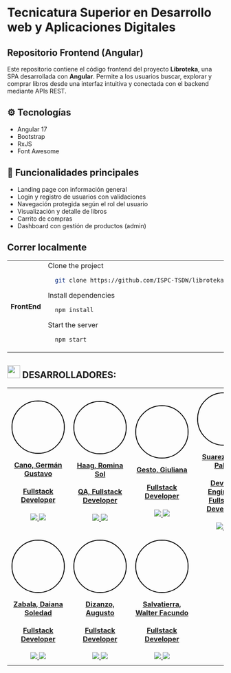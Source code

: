 # Tecnicatura Superior en Desarrollo web y Aplicaciones Digitales



## Repositorio Frontend (Angular)

Este repositorio contiene el código frontend del proyecto **Libroteka**, una SPA desarrollada con **Angular**. Permite a los usuarios buscar, explorar y comprar libros desde una interfaz intuitiva y conectada con el backend mediante APIs REST.



## ⚙️ Tecnologías

- Angular 17
- Bootstrap
- RxJS
- Font Awesome



## 🧩 Funcionalidades principales

- Landing page con información general
- Login y registro de usuarios con validaciones
- Navegación protegida según el rol del usuario
- Visualización y detalle de libros
- Carrito de compras
- Dashboard con gestión de productos (admin)





## Correr localmente
<table>
<tr>
<th> FrontEnd </th>
<td>
Clone the project

```bash
  git clone https://github.com/ISPC-TSDW/libroteka-frontend.git

``` 

Install dependencies

```bash
  npm install
```

Start the server

```bash
  npm start
```
</td>
</tr>
</table>



## <img src="https://media.giphy.com/media/WUlplcMpOCEmTGBtBW/giphy.gif" width="30"> DESARROLLADORES:

<table align="center" style="border-collapse: collapse; width: 100%; max-width: 1200px;">
        <tbody align="center">
            <tr>
                <td width: "25%" padding: "10px">
                    <div align="center">
                        <a href="https://www.linkedin.com/in/germ%C3%A1n-gustavo-cano/" target="_blank" rel="author">
                            <img style="border-radius: 50%; border: 2px, black, solid;"
                                src="https://media.licdn.com/dms/image/v2/D4D03AQGsyKaJ_gB18A/profile-displayphoto-shrink_800_800/profile-displayphoto-shrink_800_800/0/1715265325585?e=1750291200&v=beta&t=AzLkbN2kXOW0z8CcTa8L5Er3I9-jvUTbJ-Os5Miw5WM"
                                width="120" />
                        </a>
                        <a href="https://www.linkedin.com/in/germán-gustavo-cano/" target="_blank" rel="author">
                            <h4 style="margin-top: 1rem;">Cano, Germán Gustavo</h4>
                            <h4 style="margin-top: 1rem;">Fullstack Developer</h4>
                        </a>
                        <a href="https://github.com/GERGUSCANO" target="_blank">
                            <img
                                src="https://img.shields.io/static/v1?style=for-the-badge&message=GitHub&color=000000&logo=GitHub&logoColor=FFFFFF&label=" />
                        </a>
                        <a href="https://www.linkedin.com/in/emilce-robles/" target="_blank">
                            <img
                                src="https://img.shields.io/badge/linkedin%20-%230077B5.svg?&style=for-the-badge&logo=linkedin&logoColor=white" />
                        </a>
                    </div>
                </td>
                <td style="width: 25%; padding: 10px;">
                    <div align="center">
                        <a href="https://www.linkedin.com/in/romina-sol-haag/" target="_blank" rel="author">
                            <img width="120" style="border-radius: 50%; border: 2px, black, solid;"
                                src="https://media.licdn.com/dms/image/v2/D4D03AQFnsDEiG0B-4A/profile-displayphoto-shrink_800_800/profile-displayphoto-shrink_800_800/0/1678475039581?e=1750291200&v=beta&t=UtlUsg7oAJDLQNGotdgDPRNQ_CzAVGfC8QyhQuk060g" />
                        </a>
                        <a href="https://www.linkedin.com/in/romina-sol-haag/" target="_blank" rel="author">
                            <h4 style="margin-top: 1rem;">Haag, Romina Sol</h4>
                            <h4 style="margin-top: 1rem;">QA, Fullstack Developer</h4>
                        </a>
                        <a href="https://github.com/rominasolhaag" target="_blank">
                            <img
                                src="https://img.shields.io/static/v1?style=for-the-badge&message=GitHub&color=000000&logo=GitHub&logoColor=FFFFFF&label=" />
                        </a>
                        <a href="https://www.linkedin.com/in/romina-sol-haag/" target="_blank">
                            <img
                                src="https://img.shields.io/badge/linkedin%20-%230077B5.svg?&style=for-the-badge&logo=linkedin&logoColor=white" />
                        </a>
                    </div>
                </td>
                <td style="width: 25%; padding: 10px;">
                    <div align="center">
                        <a href="https://www.linkedin.com/in/giuliana-gesto/" target="_blank" rel="author">
                            <img style="border-radius: 50%; border: 2px, black, solid;" width="120"
                                src="https://media.licdn.com/dms/image/v2/D4D03AQEac4ooYAclQA/profile-displayphoto-shrink_800_800/profile-displayphoto-shrink_800_800/0/1703026272818?e=1750291200&v=beta&t=S0wfWtp5qIwdtSgbnU_0VtiR-416PeSBLxvIxI8GlPY" />
                        </a>
                        <a href="https://www.linkedin.com/in/giuliana-gesto/" target="_blank" rel="author">
                            <h4 style="margin-top: 1rem;">Gesto, Giuliana</h4>
                            <h4 style="margin-top: 1rem;">Fullstack Developer</h4>
                        </a>
                        <a href="https://github.com/gsgesto" target="_blank">
                            <img
                                src="https://img.shields.io/static/v1?style=for-the-badge&message=GitHub&color=000000&logo=GitHub&logoColor=FFFFFF&label=" />
                        </a>
                        <a href="https://www.linkedin.com/in/giuliana-gesto/" target="_blank">
                            <img
                                src="https://img.shields.io/badge/linkedin%20-%230077B5.svg?&style=for-the-badge&logo=linkedin&logoColor=white" />
                        </a>
                    </div>
                </td>
                <td style="width: 25%; padding: 10px;">
                    <div align="center">
                        <a href="https://www.linkedin.com/in/suarez-juan-pablo/" target="_blank" rel="author">
                            <img style="border-radius: 50%; border: 2px, black, solid;" width="120"
                                src="https://media.licdn.com/dms/image/v2/C4D03AQFHg2_6Q98BXg/profile-displayphoto-shrink_800_800/profile-displayphoto-shrink_800_800/0/1661896299988?e=1750291200&v=beta&t=X9Aq0_8bPqXJ86JuVr5OxAdkwJS5LesOIoSx_xG6yGY" />
                        </a>
                        <a href="https://www.linkedin.com/in/suarez-juan-pablo/" target="_blank" rel="author">
                            <h4 style="margin-top: 1rem;">Suarez, Juan Pablo</h4>
                            <h4 style="margin-top: 1rem;">DevOps Engineer, Fullstack Developer</h4>
                        </a>
                        <a href="https://github.com/JuanPSuarez/" target="_blank">
                            <img
                                src="https://img.shields.io/static/v1?style=for-the-badge&message=GitHub&color=000000&logo=GitHub&logoColor=FFFFFF&label=" />
                        </a>
                        <a href="https://www.linkedin.com/in/suarez-juan-pablo/" target="_blank">
                            <img
                                src="https://img.shields.io/badge/linkedin%20-%230077B5.svg?&style=for-the-badge&logo=linkedin&logoColor=white" />
                        </a>
                    </div>
                </td>
            </tr>
            <tr>
                <td style="width: 25%; padding: 10px;">
                    <div align="center">
                        <a href="https://www.linkedin.com/in/daiana-zabala-3a5129212" target="_blank" rel="author">
                            <img style="border-radius: 50%; border: 2px, black, solid;" width="120"
                                src="https://media.licdn.com/dms/image/v2/D4D03AQHyJjxAF8nxng/profile-displayphoto-shrink_800_800/B4DZR02_WSHkAk-/0/1737127360755?e=1750291200&v=beta&t=oAZusAoRcx0DF5oWaxaIB_2xQvviiwCE_slCnPwKEyg" />
                        </a>
                        <a href="https://www.linkedin.com/in/daiana-zabala-3a5129212/" target="_blank" rel="author">
                            <h4 style="margin-top: 1rem;">Zabala, Daiana Soledad</h4>
                            <h4 style="margin-top: 1rem;">Fullstack Developer</h4>
                        </a>
                        <a href="https://github.com/DZabala7" target="_blank">
                            <img
                                src="https://img.shields.io/static/v1?style=for-the-badge&message=GitHub&color=000000&logo=GitHub&logoColor=FFFFFF&label=" />
                        </a>
                        <a href="https://www.linkedin.com/in/daiana-zabala-3a5129212/" target="_blank">
                            <img
                                src="https://img.shields.io/badge/linkedin%20-%230077B5.svg?&style=for-the-badge&logo=linkedin&logoColor=white" />
                        </a>
                    </div>
                </td>
                <td style="width: 25%; padding: 10px;">
                    <div align="center">
                        <a href="https://www.linkedin.com/in/augusto-dizanzo-918482210/" target="_blank" rel="author">
                            <img style="border-radius: 50%; border: 2px, black, solid;" width="120"
                                src="https://media.licdn.com/dms/image/v2/D4D03AQH_yI_pn7dWFw/profile-displayphoto-shrink_800_800/B4DZYTUvCJHwAc-/0/1744080928755?e=1750291200&v=beta&t=CjNYn0RMrvqvcKtPKhM19pFR4YoE-bJtLEco6QbBJY8" />
                        </a>
                        <a href="https://www.linkedin.com/in/augusto-dizanzo-918482210/" target="_blank" rel="author">
                            <h4 style="margin-top: 1rem;">Dizanzo, Augusto</h4>
                            <h4 style="margin-top: 1rem;">Fullstack Developer</h4>
                        </a>
                        <a href="https://github.com/orgs/ISPC-TSDW/people/ADizanzo" target="_blank">
                            <img
                                src="https://img.shields.io/static/v1?style=for-the-badge&message=GitHub&color=000000&logo=GitHub&logoColor=FFFFFF&label=" />
                        </a>
                        <a href="https://www.linkedin.com/in/augusto-dizanzo-918482210/" target="_blank">
                            <img
                                src="https://img.shields.io/badge/linkedin%20-%230077B5.svg?&style=for-the-badge&logo=linkedin&logoColor=white" />
                        </a>
                    </div>
                </td>
                <td style="width: 25%; padding: 10px;">
                    <div align="center">
                        <a href="https://www.linkedin.com/in/facundo-salvatierra/" target="_blank" rel="author">
                            <img style="border-radius: 50%; border: 2px, black, solid;" width="120"
                                src="https://media.licdn.com/dms/image/v2/D4D03AQG8dMFLajHPrg/profile-displayphoto-shrink_800_800/profile-displayphoto-shrink_800_800/0/1728507180027?e=1750291200&v=beta&t=U6inihM3EKFO2yIc2jaPJbglf4ejieqiyXm9Xe9O3eQ" />
                        </a>
                        <a href="https://www.linkedin.com/in/facundo-salvatierra/" target="_blank" rel="author">
                            <h4 style="margin-top: 1rem;">Salvatierra, Walter Facundo</h4>
                            <h4 style="margin-top: 1rem;">Fullstack Developer</h4>
                        </a>
                        <a href="https://github.com/orgs/ISPC-TSDW/people/FacKuSalvatierra" target="_blank">
                            <img
                                src="https://img.shields.io/static/v1?style=for-the-badge&message=GitHub&color=000000&logo=GitHub&logoColor=FFFFFF&label=" />
                        </a>
                        <a href="https://www.linkedin.com/in/facundo-salvatierra/" target="_blank">
                            <img
                                src="https://img.shields.io/badge/linkedin%20-%230077B5.svg?&style=for-the-badge&logo=linkedin&logoColor=white" />
                        </a>
                    </div>
                </td>
    </table>

